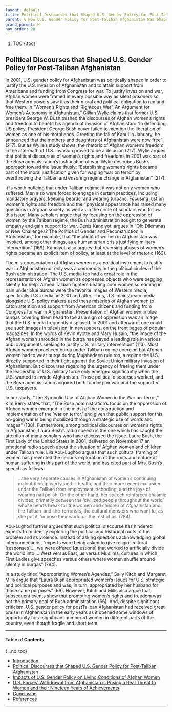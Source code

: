 ```yaml
---
layout: default
title: Political Discourses that Shaped U.S. Gender Policy for Post-Taliban Afghanistan
parent: § How U.S. Gender Policy for Post-Taliban Afghanistan Was Shaped 
grand_parent: H
nav_order: 20 
---
```

<style>
.dont-break-out {
  /* These are technically the same, but use both */
  overflow-wrap: break-word;
  word-wrap: break-word;

     -ms-word-break: break-all;
  /* This is the dangerous one in WebKit, as it breaks things wherever */
  word-break: break-all;
  /* Instead use this non-standard one: */
  word-break: break-word;
}

.youtube-container {
    position: relative;
    width: 100%;
    height: 0;
    padding-bottom: 56.25%;
}
.youtube-video {
    position: absolute;
    top: 0;
    left: 0;
    width: 100%;
    height: 100%;
}

</style>

<div class="dont-break-out" markdown="1">

1. TOC
{:toc}

## Political Discourses that Shaped U.S. Gender Policy for Post-Taliban Afghanistan
In 2001, U.S. gender policy for Afghanistan was politically shaped in order to justify the U.S. invasion of Afghanistan and to attain support from Americans and funding from Congress for war. To justify invasion and war, Afghan women were framed in every possible way as silent prisoners so that Western powers saw it as their moral and political obligation to run and free them. In “Women’s Rights and ‘Righteous War’: An Argument for Women’s Autonomy in Afghanistan,” Gillian Wylie claims that former U.S. president George W. Bush pushed the discourses of Afghan women’s rights and freedom to benefit his agenda of invasion of Afghanistan: “In defending US policy, President George Bush never failed to mention the liberation of women as one of his moral ends. Greeting the fall of Kabul in January, he announced that the mothers and daughters of Afghanistan were now free” (217). But as Wylie’s study shows, the rhetoric of Afghan women’s freedom in the aftermath of U.S. invasion proved to be a delusion (217). Wylie argues that political discourses of women’s rights and freedoms in 2001 was part of the Bush administration’s justification of war. Wylie describes Bush’s approach toward the issue thusly: “Establishing women’s rights became part of the moral justification given for waging ‘war on terror’ by overthrowing the Taliban and ensuring regime change in Afghanistan” (217).

It is worth noticing that under Taliban regime, it was not only women who suffered. Men also were forced to engage in certain practices, including mandatory prayers, keeping beards, and wearing turbans. Focusing just on women’s rights and freedom and their physical appearance has raised many questions in Afghan society as well as in the circle of scholars who follow this issue. Many scholars argue that by focusing on the oppression of women by the Taliban regime, the Bush administration sought to generate empathy and gain support for war. Deniz Kandiyoti argues in “Old Dilemmas or New Challenges? The Politics of Gender and Reconstruction in Afghanistan,” for example, that “the plight of women in Afghanistan was invoked, among other things, as a humanitarian crisis justifying military intervention” (169). Kandiyoti also argues that reversing abuses of women’s rights became an explicit item of policy, at least at the level of rhetoric (169).

The misrepresentation of Afghan women as a political instrument to justify war in Afghanistan not only was a commodity in the political circles of the Bush administration. The U.S. media too had a great role in the representation of Afghan women as oppressed objects who were begging silently for help. Armed Taliban fighters beating poor women screaming in pain under blue burqas were the favorite images of Western media, specifically U.S. media, in 2001 and after. Thus, U.S. mainstream media alongside U.S. policy makers used these miseries of Afghan women to catch attention and support from American citizens and funding from Congress for war in Afghanistan. Presentation of Afghan women in blue burqas covering them head to toe as a sign of oppression was an image that the U.S. media frequently displayed. In 2001 and afterward, one could see such images in television, in newspapers, on the front pages of popular magazines. In the words of Kevin Ayotte and Mary Husain, “the image of the Afghan woman shrouded in the burqa has played a leading role in various public arguments seeking to justify U.S. military intervention” (113). Most Afghan women practiced burqa under Taliban regime coercion but Afghan women had to wear burqa during Mujahedeen rule too, a regime the U.S. directly supported in their fight against the Soviet Union military invasion of Afghanistan. But discourses regarding the urgency of freeing them under the leadership of U.S. military force only emerged significantly when the U.S. wanted to invade Afghanistan. Those political discourses worked, and the Bush administration acquired both funding for war and the support of U.S. taxpayers.

In her study, “The Symbolic Use of Afghan Women in the War on Terror,” Kim Berry states that, “The Bush administration’s focus on the oppression of Afghan women emerged in the midst of the construction and implementation of the ‘war on terror,’ and given that public support for this on-going war is being mobilized through a strategic use of words and images” (138). Furthermore, among political discourses on women’s rights in Afghanistan, Laura Bush’s radio speech is the one which has caught the attention of many scholars who have discussed the issue. Laura Bush, the First Lady of the United States in 2001, delivered on November 17 an emotional radio speech about the situation of Afghan women and children under Taliban rule. Lila Abu-Lughod argues that such cultural framing of women has prevented the serious exploration of the roots and nature of human suffering in this part of the world, and has cited part of Mrs. Bush’s speech as follows:

> …the very separate causes in Afghanistan of women’s continuing malnutrition, poverty, and ill health, and their more recent exclusion under the Taliban from employment, schooling, and the joys of wearing nail polish. On the other hand, her speech reinforced chasmic divides, primarily between the ‘civilized people throughout the world’ whose hearts break for the women and children of Afghanistan and the Taliban-and-the-terrorists, the cultural monsters who want to, as she put it, ‘impose their world on the rest of us’ (784).

Abu-Lughod further argues that such political discourse has hindered experts from deeply exploring the political and historical roots of the problem and its violence. Instead of asking questions acknowledging global interconnections, “experts were being asked to give religio-cultural [responses].… we were offered [questions] that worked to artificially divide the world into … West versus East, us versus Muslims, cultures in which First Ladies give speeches versus others where women shuffle around silently in burqas” (784).

In a study titled “Appropriating Women’s Agendas,” Sally Kitch and Margaret Mills argue that “Laura Bush appropriated women’s issues for U.S. strategic and political purposes and was, in turn, appropriated by her husband for those same purposes” (66). However, Kitch and Mills also argue that subsequent events show that promoting women’s rights and freedom was not the primary goal of Bush administration (66). And, despite significant criticism, U.S. gender policy for postTaliban Afghanistan had received great praise in Afghanistan in the early years as it opened some windows of opportunity for a significant number of women in different parts of the country, even though fragile and short term.

***

#### Table of Contents
{: .no_toc}

<ul><li> <a href="/docs/H/How-U.S.-Gender-Policy-for-Post-Taliban-Afghanistan-Was-Shaped-1/">Introduction</a></li><li> <a href="/docs/H/How-U.S.-Gender-Policy-for-Post-Taliban-Afghanistan-Was-Shaped-2/">Political Discourses that Shaped U.S. Gender Policy for Post-Taliban Afghanistan</a></li><li> <a href="/docs/H/How-U.S.-Gender-Policy-for-Post-Taliban-Afghanistan-Was-Shaped-3/">Impacts of U.S. Gender Policy on Living Conditions of Afghan Women</a></li><li> <a href="/docs/H/How-U.S.-Gender-Policy-for-Post-Taliban-Afghanistan-Was-Shaped-4/">U.S. Forces’ Withdrawal from Afghanistan is Posing a Real Threat to Women and their Nineteen Years of Achievements</a></li><li> <a href="/docs/H/How-U.S.-Gender-Policy-for-Post-Taliban-Afghanistan-Was-Shaped-5/">Conclusion</a></li><li> <a href="/docs/H/How-U.S.-Gender-Policy-for-Post-Taliban-Afghanistan-Was-Shaped-6/">References</a></li></ul>

***

</div>
